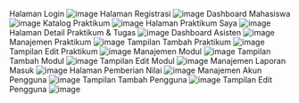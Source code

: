 Halaman Login
![image](https://github.com/user-attachments/assets/a9f77fc4-c8d4-4cd7-a095-24c5e7dd80a8)
Halaman Registrasi
![image](https://github.com/user-attachments/assets/3df0a567-7179-43a5-813c-c48e386570a8)
Dashboard Mahasiswa
![image](https://github.com/user-attachments/assets/48eb34c1-650e-4e45-81ca-930e723be4fa)
Katalog Praktikum
![image](https://github.com/user-attachments/assets/af15d301-8666-4a30-a646-91403318b442)
Halaman Praktikum Saya
![image](https://github.com/user-attachments/assets/0509f3b9-efc7-49c6-b419-eae2263daf5a)
Halaman Detail Praktikum & Tugas
![image](https://github.com/user-attachments/assets/0a010ca4-3ea3-4f3b-b0d5-01737d29e7f8)
Dashboard Asisten
![image](https://github.com/user-attachments/assets/9eedc84d-a8f0-4b43-a94f-52525c165563)
Manajemen Praktikum
![image](https://github.com/user-attachments/assets/2005f907-ef15-4037-a503-b4822ee45c66)
Tampilan Tambah Praktikum
![image](https://github.com/user-attachments/assets/813830ea-3634-4d24-a245-c2820366eb6f)
Tampilan Edit Praktikum
![image](https://github.com/user-attachments/assets/ceee69c1-297e-4a05-a67c-19e40121cf80)
Manajemen Modul
![image](https://github.com/user-attachments/assets/fa030970-3273-4336-81e0-d90c66404b14)
Tampilan Tambah Modul
![image](https://github.com/user-attachments/assets/ddc3fc2d-7123-49f6-9ce6-aa06095f7082)
Tampilan Edit Modul
![image](https://github.com/user-attachments/assets/06a3151d-1f5d-4642-bae0-ad2fc85ca663)
Manajemen Laporan Masuk
![image](https://github.com/user-attachments/assets/7aeeee6d-8177-4cd5-a878-4cbe30bf3f7b)
Halaman Pemberian Nilai
![image](https://github.com/user-attachments/assets/0673f984-a347-4314-ae13-48d5e66c327a)
Manajemen Akun Pengguna
![image](https://github.com/user-attachments/assets/f5eb6295-5990-41db-a630-57a11cef9b9c)
Tampilan Tambah Pengguna
![image](https://github.com/user-attachments/assets/44ebcc7f-bf46-491a-84b9-7fc1c8a9e298)
Tampilan Edit Pengguna
![image](https://github.com/user-attachments/assets/e105cf3f-01f9-4929-bae4-c90b07849184)
